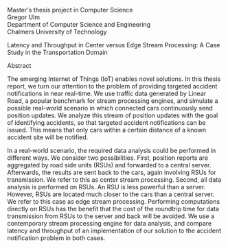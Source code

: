 Master's thesis project in Computer Science  
Gregor Ulm  
Department of Computer Science and Engineering  
Chalmers University of Technology

Latency and Throughput in Center versus Edge Stream Processing: A Case Study in the Transportation Domain  


Abstract

The emerging Internet of Things (IoT) enables novel solutions. In this thesis report, we turn our attention to the problem of providing targeted accident notifications in near real-time. We use traffic data generated by Linear Road, a popular benchmark for stream processing engines, and simulate a possible real-world scenario in which connected cars continuously send position updates. We analyze this stream of position updates with the goal of identifying accidents, so that targeted accident notifications can be issued. This means that only cars within a certain distance of a known accident site will be notified.

In a real-world scenario, the required data analysis could be performed in different ways. We consider two possibilities. First, position reports are aggregated by road side units (RSUs) and forwarded to a central server. Afterwards, the results are sent back to the cars, again involving RSUs for transmission. We refer to this as center stream processing. Second, all data analysis is performed on RSUs. An RSU is less powerful than a server. However, RSUs are located much closer to the cars than a central server. We refer to this case as edge stream processing. Performing computations directly on RSUs has the benefit that the cost of the roundtrip time for data transmission from RSUs to the server and back will be avoided. We use a contemporary stream processing engine for data analysis, and compare latency and throughput of an implementation of our solution to the accident notification problem in both cases.